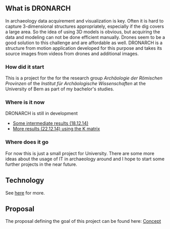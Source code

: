 ## What is DRONARCH
In archaeology data acquirement and visualization is key. Often it is hard to capture 3-dimensional structures appropriately, especially if the dig covers a large area.
So the idea of using 3D models is obvious, but acquiring the data and modeling can not be done efficient manually.
Drones seem to be a good solution to this challenge and are affordable as well.
DRONARCH is a structure from motion application developed for this purpose and takes its source images from videos from drones and additional images.

### How did it start
This is a project for the for the research group _Archäologie der Römischen Provinzen_ of the _Institut für Archäologische Wissenschaften_ at the University of Bern as part of my bachelor's studies.

### Where is it now
DRONARCH is still in development

* [Some intermediate results (18.12.14)](https://github.com/DRONARCHers/DRONARCH/wiki/Intermediate-Results-%2818.12.14%29)
* [More results (22.12.14) using the K matrix](https://github.com/DRONARCHers/DRONARCH/wiki/Intermediate-Results-%2822.12.14%29)

### Where does it go
For now this is just a small project for University.
There are some more ideas about the usage of IT in archaeology around and I hope to start some further projects in the near future.

## Technology
See [here](https://github.com/DRONARCHers/DRONARCH/wiki/Technology-used) for more.

## Proposal
The proposal defining the goal of this project can be found here: [Concept](https://github.com/DRONARCHers/DRONARCH/tree/master/concept)
